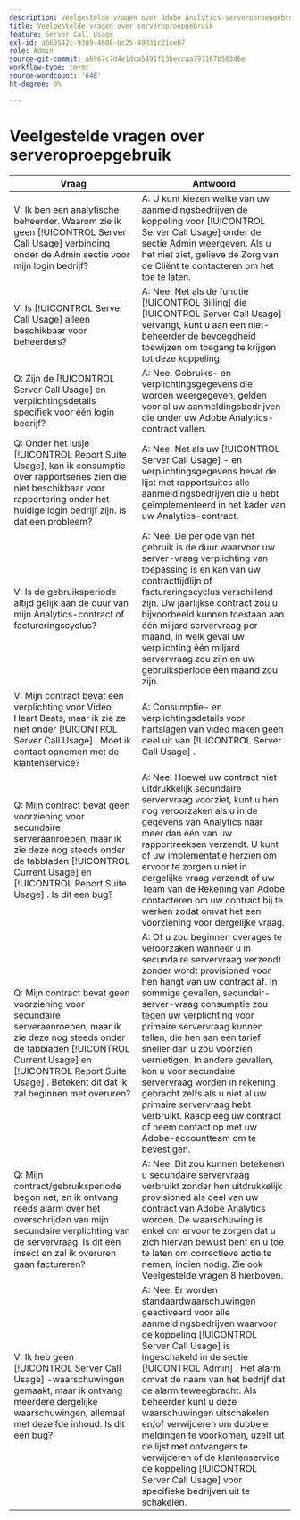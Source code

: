 ```yaml
---
description: Veelgestelde vragen over Adobe Analytics-serveroproepgebruik
title: Veelgestelde vragen over serveroproepgebruik
feature: Server Call Usage
exl-id: a660542c-9389-4608-bc25-49831c21ceb7
role: Admin
source-git-commit: a6967c7d4e1dca5491f13beccaa797167b503d6e
workflow-type: tm+mt
source-wordcount: '648'
ht-degree: 0%

---
```


# Veelgestelde vragen over serveroproepgebruik

| Vraag | Antwoord |
|--- |--- |
| V: Ik ben een analytische beheerder. Waarom zie ik geen [!UICONTROL Server Call Usage] verbinding onder de Admin sectie voor mijn login bedrijf? | A: U kunt kiezen welke van uw aanmeldingsbedrijven de koppeling voor [!UICONTROL Server Call Usage] onder de sectie Admin weergeven. Als u het niet ziet, gelieve de Zorg van de Cliënt te contacteren om het toe te laten. |
| V: Is [!UICONTROL Server Call Usage] alleen beschikbaar voor beheerders? | A: Nee. Net als de functie [!UICONTROL Billing] die [!UICONTROL Server Call Usage] vervangt, kunt u aan een niet-beheerder de bevoegdheid toewijzen om toegang te krijgen tot deze koppeling. |
| Q: Zijn de [!UICONTROL Server Call Usage] en verplichtingsdetails specifiek voor één login bedrijf? | A: Nee. Gebruiks- en verplichtingsgegevens die worden weergegeven, gelden voor al uw aanmeldingsbedrijven die onder uw Adobe Analytics-contract vallen. |
| Q: Onder het lusje [!UICONTROL Report Suite Usage], kan ik consumptie over rapportseries zien die niet beschikbaar voor rapportering onder het huidige login bedrijf zijn. Is dat een probleem? | A: Nee. Net als uw [!UICONTROL Server Call Usage] - en verplichtingsgegevens bevat de lijst met rapportsuites alle aanmeldingsbedrijven die u hebt geïmplementeerd in het kader van uw Analytics-contract. |
| V: Is de gebruiksperiode altijd gelijk aan de duur van mijn Analytics-contract of factureringscyclus? | A: Nee. De periode van het gebruik is de duur waarvoor uw server-vraag verplichting van toepassing is en kan van uw contracttijdlijn of factureringscyclus verschillend zijn. Uw jaarlijkse contract zou u bijvoorbeeld kunnen toestaan aan één miljard servervraag per maand, in welk geval uw verplichting één miljard servervraag zou zijn en uw gebruiksperiode één maand zou zijn. |
| V: Mijn contract bevat een verplichting voor Video Heart Beats, maar ik zie ze niet onder [!UICONTROL Server Call Usage] . Moet ik contact opnemen met de klantenservice? | A: Consumptie- en verplichtingsdetails voor hartslagen van video maken geen deel uit van [!UICONTROL Server Call Usage] . |
| Q: Mijn contract bevat geen voorziening voor secundaire serveraanroepen, maar ik zie deze nog steeds onder de tabbladen [!UICONTROL Current Usage] en [!UICONTROL Report Suite Usage] . Is dit een bug? | A: Nee. Hoewel uw contract niet uitdrukkelijk secundaire servervraag voorziet, kunt u hen nog veroorzaken als u in de gegevens van Analytics naar meer dan één van uw rapportreeksen verzendt. U kunt of uw implementatie herzien om ervoor te zorgen u niet in dergelijke vraag verzendt of uw Team van de Rekening van Adobe contacteren om uw contract bij te werken zodat omvat het een voorziening voor dergelijke vraag. |
| Q: Mijn contract bevat geen voorziening voor secundaire serveraanroepen, maar ik zie deze nog steeds onder de tabbladen [!UICONTROL Current Usage] en [!UICONTROL Report Suite Usage] . Betekent dit dat ik zal beginnen met overuren? | A: Of u zou beginnen overages te veroorzaken wanneer u in secundaire servervraag verzendt zonder wordt provisioned voor hen hangt van uw contract af. In sommige gevallen, secundair-server-vraag consumptie zou tegen uw verplichting voor primaire servervraag kunnen tellen, die hen aan een tarief sneller dan u zou voorzien vernietigen. In andere gevallen, kon u voor secundaire servervraag worden in rekening gebracht zelfs als u niet al uw primaire servervraag hebt verbruikt. Raadpleeg uw contract of neem contact op met uw Adobe-accountteam om te bevestigen. |
| Q: Mijn contract/gebruiksperiode begon net, en ik ontvang reeds alarm over het overschrijden van mijn secundaire verplichting van de servervraag. Is dit een insect en zal ik overuren gaan factureren? | A: Nee. Dit zou kunnen betekenen u secundaire servervraag verbruikt zonder hen uitdrukkelijk provisioned als deel van uw contract van Adobe Analytics worden. De waarschuwing is enkel om ervoor te zorgen dat u zich hiervan bewust bent en u toe te laten om correctieve actie te nemen, indien nodig. Zie ook Veelgestelde vragen 8 hierboven. |
| V: Ik heb geen [!UICONTROL Server Call Usage] -waarschuwingen gemaakt, maar ik ontvang meerdere dergelijke waarschuwingen, allemaal met dezelfde inhoud. Is dit een bug? | A: Nee. Er worden standaardwaarschuwingen geactiveerd voor alle aanmeldingsbedrijven waarvoor de koppeling [!UICONTROL Server Call Usage] is ingeschakeld in de sectie [!UICONTROL Admin] . Het alarm omvat de naam van het bedrijf dat de alarm teweegbracht. Als beheerder kunt u deze waarschuwingen uitschakelen en/of verwijderen om dubbele meldingen te voorkomen, uzelf uit de lijst met ontvangers te verwijderen of de klantenservice de koppeling [!UICONTROL Server Call Usage] voor specifieke bedrijven uit te schakelen. |
